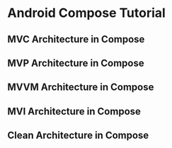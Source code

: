 
# Android Compose Tutorial 

## MVC Architecture in Compose 

## MVP Architecture in Compose 

## MVVM Architecture in Compose 

## MVI Architecture in Compose 

## Clean Architecture in Compose

